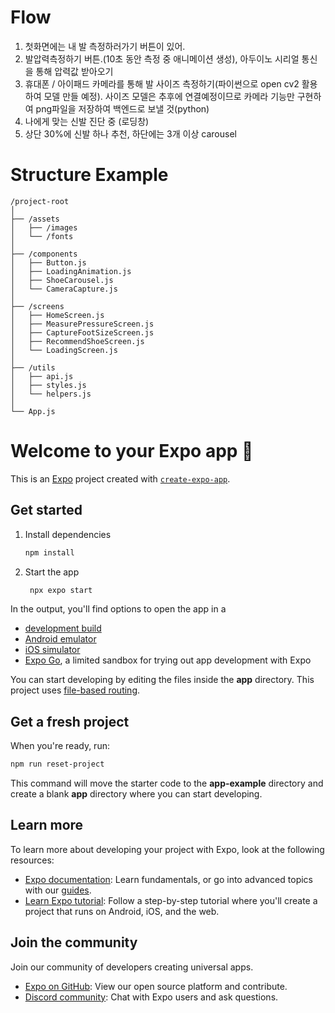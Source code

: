 # Flow

1. 첫화면에는 내 발 측정하러가기 버튼이 있어.
2. 발압력측정하기 버튼.(10초 동안 측정 중 애니메이션 생성), 아두이노 시리얼 통신을 통해 압력값 받아오기
3. 휴대폰 / 아이패드 카메라를 통해 발 사이즈 측정하기(파이썬으로 open cv2 활용하여 모델 만들 예정). 사이즈 모델은 추후에 연결예정이므로 카메라 기능만 구현하여 png파일을 저장하여 백엔드로 보낼 것(python)
4. 나에게 맞는 신발 진단 중 (로딩창)
5. 상단 30%에 신발 하나 추천, 하단에는 3개 이상 carousel

# Structure Example

```
/project-root
│
├── /assets
│   ├── /images
│   └── /fonts
│
├── /components
│   ├── Button.js
│   ├── LoadingAnimation.js
│   ├── ShoeCarousel.js
│   └── CameraCapture.js
│
├── /screens
│   ├── HomeScreen.js
│   ├── MeasurePressureScreen.js
│   ├── CaptureFootSizeScreen.js
│   ├── RecommendShoeScreen.js
│   └── LoadingScreen.js
│
├── /utils
│   ├── api.js
│   ├── styles.js
│   └── helpers.js
│
└── App.js
```

# Welcome to your Expo app 👋

This is an [Expo](https://expo.dev) project created with [`create-expo-app`](https://www.npmjs.com/package/create-expo-app).

## Get started

1. Install dependencies

   ```bash
   npm install
   ```

2. Start the app

   ```bash
    npx expo start
   ```

In the output, you'll find options to open the app in a

- [development build](https://docs.expo.dev/develop/development-builds/introduction/)
- [Android emulator](https://docs.expo.dev/workflow/android-studio-emulator/)
- [iOS simulator](https://docs.expo.dev/workflow/ios-simulator/)
- [Expo Go](https://expo.dev/go), a limited sandbox for trying out app development with Expo

You can start developing by editing the files inside the **app** directory. This project uses [file-based routing](https://docs.expo.dev/router/introduction).

## Get a fresh project

When you're ready, run:

```bash
npm run reset-project
```

This command will move the starter code to the **app-example** directory and create a blank **app** directory where you can start developing.

## Learn more

To learn more about developing your project with Expo, look at the following resources:

- [Expo documentation](https://docs.expo.dev/): Learn fundamentals, or go into advanced topics with our [guides](https://docs.expo.dev/guides).
- [Learn Expo tutorial](https://docs.expo.dev/tutorial/introduction/): Follow a step-by-step tutorial where you'll create a project that runs on Android, iOS, and the web.

## Join the community

Join our community of developers creating universal apps.

- [Expo on GitHub](https://github.com/expo/expo): View our open source platform and contribute.
- [Discord community](https://chat.expo.dev): Chat with Expo users and ask questions.
